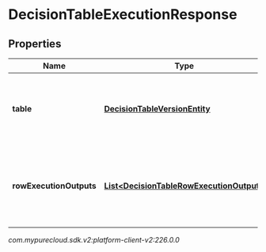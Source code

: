 # DecisionTableExecutionResponse


## Properties

| Name | Type | Description | Notes |
| ------------ | ------------- | ------------- | ------------- |
| **table** | [**DecisionTableVersionEntity**](DecisionTableVersionEntity) | The decision table version entity that was executed. |  |
| **rowExecutionOutputs** | [**List&lt;DecisionTableRowExecutionOutput&gt;**](DecisionTableRowExecutionOutput) | The output data for each executed row for which output is collected.  |  |




_com.mypurecloud.sdk.v2:platform-client-v2:226.0.0_
